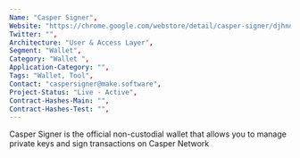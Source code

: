 ```yaml
---
Name: "Casper Signer",
Website: "https://chrome.google.com/webstore/detail/casper-signer/djhndpllfiibmcdbnmaaahkhchcoijce",
Twitter: "",
Architecture: "User & Access Layer",
Segment: "Wallet",
Category: "Wallet ",
Application-Category: "",
Tags: "Wallet, Tool",
Contact: "caspersigner@make.software",
Project-Status: "Live - Active",
Contract-Hashes-Main: "",
Contract-Hashes-Test: "",
---
```

<!--lang:en--> 
Casper Signer is the official non-custodial wallet that allows you to manage private keys and sign transactions on Casper Network
<!--lang:es--] 
Casper Signer es la billetera oficial sin custodia que le permite administrar claves privadas y firmar transacciones en Casper Network
<!--lang:de--] 
Casper Signer ist die offizielle Brieftasche ohne Verwahrung, mit der Sie private Schlüssel verwalten und Transaktionen im Casper-Netzwerk signieren können
<!--lang:fr--] 
Casper Signer est le portefeuille officiel non dépositaire qui vous permet de gérer des clés privées et de signer des transactions sur Casper Network
<!--lang:pl--] 
Casper Signer to oficjalny portfel bez nadzoru, który umożliwia zarządzanie kluczami prywatnymi i podpisywanie transakcji w Casper Network
<!--lang:uk--] 
Casper Signer — це офіційний гаманець без опіки, який дозволяє керувати закритими ключами та підписувати транзакції в мережі Casper.
[!--lang:*-->  
